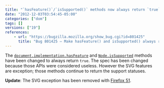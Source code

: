 ```yaml
---
title: "`hasFeature()`/`isSupported()` methods now always return `true`"
date: "2012-12-03T03:54:45-05:00"
categories: ["dom"]
tags: []
versions: ["19"]
references:
    - url: "https://bugzilla.mozilla.org/show_bug.cgi?id=801425"
      title: "Bug 801425 – Make hasFeature() and isSupported() always return true"
---
```

The [`document.implementation.hasFeature`](https://developer.mozilla.org/docs/Web/API/document.implementation.hasFeature) and [`Node.isSupported`](https://developer.mozilla.org/docs/Web/API/Node.isSupported) methods have been changed to always return `true`. The spec has been changed because those APIs were considered useless. However the SVG features are exception; those methods continue to return the support statuses.

**Update**: The SVG exception has been removed with [Firefox 51](https://www.fxsitecompat.dev/en-CA/docs/2016/hasfeature-will-always-return-true-even-for-svg/).
